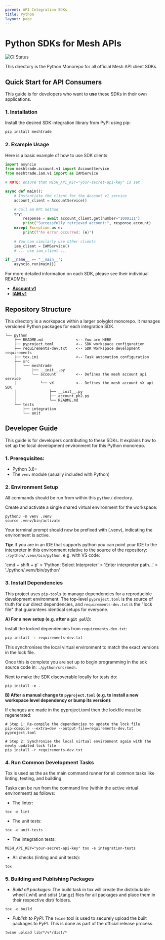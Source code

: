 ```yaml
---
parent: API Integration SDKs
title: Python
layout: page
---
```

# Python SDKs for Mesh APIs

[![CI Status](https://img.shields.io/badge/ci-passing-brightgreen.svg)](https://github.com/meshtrade/api)

This directory is the Python Monorepo for all official Mesh API client SDKs.

## Quick Start for API Consumers

This guide is for developers who want to **use** these SDKs in their own applications.

### 1. Installation

Install the desired SDK integration library from PyPI using pip:

```bash
pip install meshtrade
```

### 2. Example Usage
Here is a basic example of how to use SDK clients:
```python
import asyncio
from meshtrade.account.v1 import AccountService
from meshtrade.iam.v1 import as IAMService

# NOTE: ensure that MESH_API_KEY="your-secret-api-key" is set

async def main():
    # Instantiate the client for the Account v1 service
    account_client = AccountService()

    # Call an RPC method
    try:
        response = await account_client.get(number="1000111")
        print("Successfully retrieved account:", response.account)
    except Exception as e:
        print(f"An error occurred: {e}")
    
    # You can similarly use other clients
    iam_client = IAMService()
    # ... use iam_client ...

if __name__ == "__main__":
    asyncio.run(main())
```

For more detailed information on each SDK, please see their individual READMEs:
* **[Account v1](python/mesh/account/v1/README.md)**
* **[IAM v1](python/mesh/iam/v1/README.md)**

## Repository Structure
This directory is a workspace within a larger polyglot monorepo. It manages versioned Python packages for each integration SDK.

```
└── python
    ├── README.md               <-- You are HERE
    ├── pyproject.toml          <-- SDK workspace configuration
    ├── requirements-dev.txt    <-- SDK Workspace development requirements
    ├── tox.ini                 <-- Task automation configuration
    ├── src
    │   └── meshtrade
    │       ├── __init__.py
    │       └── account         <-- Defines the mesh account api service
    │           └── vX          <-- Defines the mesh account vX api SDK
    │               ├── __init__.py
    │               ├── account_pb2.py
    │               └── README.md
    └── tests
        ├── integration
        └── unit
```

## Developer Guide
This guide is for developers contributing to these SDKs. It explains how to set up the local development environment for this Python monorepo.

### 1. Prerequisites:
- Python 3.8+
- The `venv` module (usually included with Python)

### 2. Environment Setup
All commands should be run from within this `python/` directory.

Create and activate a single shared virtual environment for the workspace:
```
python3 -m venv .venv
source .venv/bin/activate
```
Your terminal prompt should now be prefixed with (.venv), indicating the environment is active.

<b>Tip:</b> If you are in an IDE that supports python you can point your IDE to the interpreter in this environment relative to the source of the repository: `./python/.venv/bin/python`. e.g. with VS code:

'cmd + shift + p' > 'Python: Select Interpreter' > 'Enter interpreter path...'  > './python/.venv/bin/python'



### 3. Install Dependencies

This project uses `pip-tools` to manage dependencies for a reproducible development environment.
The top-level `pyproject.toml` is the source of truth for our direct dependencies, and `requirements-dev.txt` is the "lock file" that guarantees identical setups for everyone.

**A) For a new setup (e.g. after a `git pull`):**

Install the locked dependencies from `requirements-dev.txt`:
```bash
pip install -r requirements-dev.txt
```
This synchronises the local virtual environment to match the exact versions in the lock file.

Once this is complete you are set up to begin programming in the sdk source code in: `./python/src/mesh`.

Next to make the SDK discoverable locally for tests do:
```
pip install -e .
```

**B) After a manual change to `pyproject.toml` (e.g. to install a new workspace level dependency or bump its version):**

If changes are made in the pyproject.toml then the lockfile must be regenerated:
```
# Step 1: Re-compile the dependencies to update the lock file
pip-compile --extra=dev --output-file=requirements-dev.txt pyproject.toml

# Step 2: Synchronise the local virtual environment again with the newly updated lock file
pip install -r requirements-dev.txt
```

### 4. Run Common Development Tasks
Tox is used as the as the main command runner for all common tasks like linting, testing, and building.

Tasks can be run from the command line (within the active virtual environment) as follows:


- The linter:
```
tox -e lint
```
- The unit tests:
```
tox -e unit-tests
```
- The integration tests:
```
MESH_API_KEY="your-secret-api-key" tox -e integration-tests
```
- All checks (linting and unit tests):
```
tox
```

### 5. Building and Publishing Packages
- *Build all packages:* The build task in tox will create the distributable wheel (.whl) and sdist (.tar.gz) files for all packages and place them in their respective dist/ folders.
```
tox -e build
```

- *Publish to PyPi:* The `twine` tool is used to securely upload the built packages to PyPI. This is done as part of the official release process.
```
twine upload lib/*/v*/dist/*
```